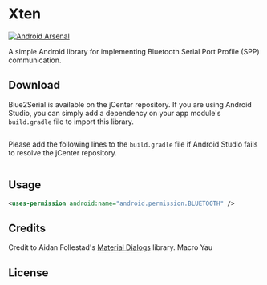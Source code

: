 # Xten

[![Android Arsenal](https://img.shields.io/badge/Android%20Arsenal-Blue2Serial-brightgreen.svg?style=flat)](http://android-arsenal.com/details/1/1623)

A simple Android library for implementing Bluetooth Serial Port Profile (SPP) communication.
## Download

Blue2Serial is available on the jCenter repository. If you are using Android Studio, you can simply add a dependency on your app module's `build.gradle` file to import this library.

```
```

Please add the following lines to the `build.gradle` file if Android Studio fails to resolve the jCenter repository.

```
```

## Usage


```xml
<uses-permission android:name="android.permission.BLUETOOTH" />
```

## Credits

Credit to Aidan Follestad's [Material Dialogs](https://github.com/afollestad/material-dialogs) library.
           Macro Yau

## License

```

```

